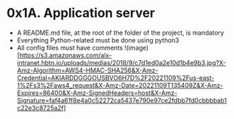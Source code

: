 # 0x1A. Application server
* A README.md file, at the root of the folder of the project, is mandatory
* Everything Python-related must be done using python3
* All config files must have comments
!(image)[https://s3.amazonaws.com/alx-intranet.hbtn.io/uploads/medias/2018/9/c7d1ed0a2e10d1b4e9b3.jpg?X-Amz-Algorithm=AWS4-HMAC-SHA256&X-Amz-Credential=AKIARDDGGGOUSBVO6H7D%2F20221109%2Fus-east-1%2Fs3%2Faws4_request&X-Amz-Date=20221109T135409Z&X-Amz-Expires=86400&X-Amz-SignedHeaders=host&X-Amz-Signature=faf4a61f8e4a0c52272ca5437e790e97ce2fdbb7fd0cbbbbab1c22e3c8725a2f] 
